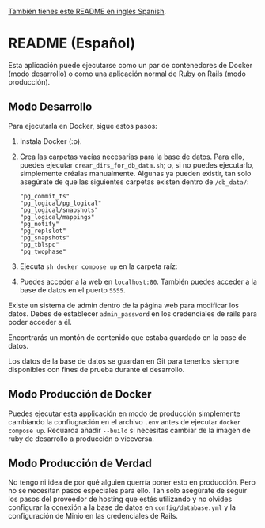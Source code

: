 [También tienes este README en inglés Spanish](README.md).
# README (Español)  

Esta aplicación puede ejecutarse como un par de contenedores de Docker (modo desarrollo) o como una aplicación normal de Ruby on Rails (modo producción).  

## Modo Desarrollo  

Para ejecutarla en Docker, sigue estos pasos:  

1. Instala Docker (:p).  

2. Crea las carpetas vacías necesarias para la base de datos. Para ello, puedes ejecutar `crear_dirs_for_db_data.sh`; o, si no puedes ejecutarlo, simplemente créalas manualmente. Algunas ya pueden existir, tan solo asegúrate de que las siguientes carpetas existen dentro de `/db_data/`:  
    ```  
    "pg_commit_ts"
    "pg_logical/pg_logical"
    "pg_logical/snapshots"
    "pg_logical/mappings"
    "pg_notify"
    "pg_replslot"
    "pg_snapshots"
    "pg_tblspc"
    "pg_twophase"
    ```  
3. Ejecuta ```sh docker compose up```  en la carpeta raíz:  

4. Puedes acceder a la web en `localhost:80`. También puedes acceder a la base de datos en el puerto `5555`.  

Existe un sistema de admin dentro de la página web para modificar los datos. Debes de establecer `admin_password` en los credenciales de rails para poder acceder a él.

Encontrarás un montón de contenido que estaba guardado en la base de datos.

Los datos de la base de datos se guardan en Git para tenerlos siempre disponibles con fines de prueba durante el desarrollo.  

## Modo Producción de Docker
Puedes ejecutar esta applicación en modo de producción simplemente cambiando la confiugración en el archivo `.env` antes de ejecutar `docker compose up`. Recuarda añadir `--build` si necesitas cambiar de la imagen de ruby de desarrollo a producción o viceversa.

## Modo Producción de Verdad  

No tengo ni idea de por qué alguien querría poner esto en producción. Pero no se necesitan pasos especiales para ello. Tan sólo asegúrate de seguir los pasos del proveedor de hosting que estés utilizando y no olvides configurar la conexión a la base de datos en `config/database.yml` y la configuración de Minio en las credenciales de Rails.







